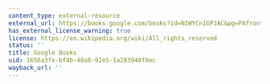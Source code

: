 ```yaml
---
content_type: external-resource
external_url: https://books.google.com/books?id=N1WYCn1GPJAC&pg=PAfrontcover#v=onepage&q&f=false
has_external_license_warning: true
license: https://en.wikipedia.org/wiki/All_rights_reserved
status: ''
title: Google Books
uid: 1656a3fe-bf4b-40a8-92e5-1a283940f0ec
wayback_url: ''
---
```

